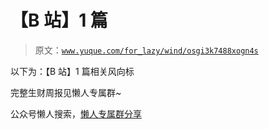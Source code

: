 # 【B 站】1 篇

> 原文：[`www.yuque.com/for_lazy/wind/osgi3k7488xogn4s`](https://www.yuque.com/for_lazy/wind/osgi3k7488xogn4s)

以下为：【B 站】1 篇相关风向标

完整生财周报见懒人专属群~

公众号懒人搜索，[懒人专属群分享](https://lazybook.fun/#/blog/group)